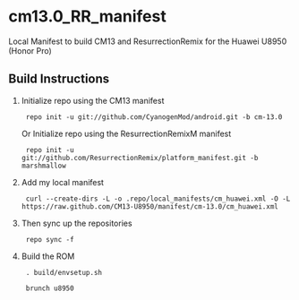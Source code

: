 cm13.0_RR_manifest
================

Local Manifest to build CM13 and ResurrectionRemix for the Huawei U8950 (Honor Pro)

Build Instructions
-----------------------------------------------------------------------------

1. Initialize repo using the CM13 manifest
    
        repo init -u git://github.com/CyanogenMod/android.git -b cm-13.0

   Or Initialize repo using the ResurrectionRemixM manifest
        
        repo init -u git://github.com/ResurrectionRemix/platform_manifest.git -b marshmallow

2. Add my local manifest

        curl --create-dirs -L -o .repo/local_manifests/cm_huawei.xml -O -L https://raw.github.com/CM13-U8950/manifest/cm-13.0/cm_huawei.xml

3. Then sync up the repositories
 
        repo sync -f

4. Build the ROM

        . build/envsetup.sh

        brunch u8950

